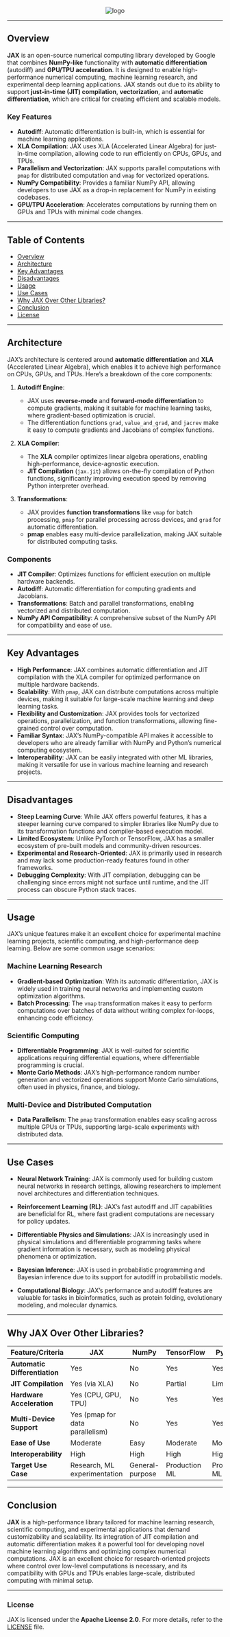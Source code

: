 <div align="center">

<img src="https://raw.githubusercontent.com/jax-ml/jax/main/images/jax_logo_250px.png" alt="logo"></img>

</div>

---

## Overview

**JAX** is an open-source numerical computing library developed by Google that combines **NumPy-like** functionality with **automatic differentiation** (autodiff) and **GPU/TPU acceleration**. It is designed to enable high-performance numerical computing, machine learning research, and experimental deep learning applications. JAX stands out due to its ability to support **just-in-time (JIT) compilation**, **vectorization**, and **automatic differentiation**, which are critical for creating efficient and scalable models.

### Key Features
- **Autodiff**: Automatic differentiation is built-in, which is essential for machine learning applications.
- **XLA Compilation**: JAX uses XLA (Accelerated Linear Algebra) for just-in-time compilation, allowing code to run efficiently on CPUs, GPUs, and TPUs.
- **Parallelism and Vectorization**: JAX supports parallel computations with `pmap` for distributed computation and `vmap` for vectorized operations.
- **NumPy Compatibility**: Provides a familiar NumPy API, allowing developers to use JAX as a drop-in replacement for NumPy in existing codebases.
- **GPU/TPU Acceleration**: Accelerates computations by running them on GPUs and TPUs with minimal code changes.

---

## Table of Contents

- [Overview](#overview)
- [Architecture](#architecture)
- [Key Advantages](#key-advantages)
- [Disadvantages](#disadvantages)
- [Usage](#usage)
- [Use Cases](#use-cases)
- [Why JAX Over Other Libraries?](#why-jax-over-other-libraries)
- [Conclusion](#conclusion)
- [License](#license)

---

## Architecture

JAX’s architecture is centered around **automatic differentiation** and **XLA** (Accelerated Linear Algebra), which enables it to achieve high performance on CPUs, GPUs, and TPUs. Here’s a breakdown of the core components:

1. **Autodiff Engine**:
   - JAX uses **reverse-mode** and **forward-mode differentiation** to compute gradients, making it suitable for machine learning tasks, where gradient-based optimization is crucial.
   - The differentiation functions `grad`, `value_and_grad`, and `jacrev` make it easy to compute gradients and Jacobians of complex functions.

2. **XLA Compiler**:
   - The **XLA** compiler optimizes linear algebra operations, enabling high-performance, device-agnostic execution.
   - **JIT Compilation** (`jax.jit`) allows on-the-fly compilation of Python functions, significantly improving execution speed by removing Python interpreter overhead.

3. **Transformations**:
   - JAX provides **function transformations** like `vmap` for batch processing, `pmap` for parallel processing across devices, and `grad` for automatic differentiation.
   - **pmap** enables easy multi-device parallelization, making JAX suitable for distributed computing tasks.

### Components
- **JIT Compiler**: Optimizes functions for efficient execution on multiple hardware backends.
- **Autodiff**: Automatic differentiation for computing gradients and Jacobians.
- **Transformations**: Batch and parallel transformations, enabling vectorized and distributed computation.
- **NumPy API Compatibility**: A comprehensive subset of the NumPy API for compatibility and ease of use.

---

## Key Advantages

- **High Performance**: JAX combines automatic differentiation and JIT compilation with the XLA compiler for optimized performance on multiple hardware backends.
- **Scalability**: With `pmap`, JAX can distribute computations across multiple devices, making it suitable for large-scale machine learning and deep learning tasks.
- **Flexibility and Customization**: JAX provides tools for vectorized operations, parallelization, and function transformations, allowing fine-grained control over computation.
- **Familiar Syntax**: JAX’s NumPy-compatible API makes it accessible to developers who are already familiar with NumPy and Python’s numerical computing ecosystem.
- **Interoperability**: JAX can be easily integrated with other ML libraries, making it versatile for use in various machine learning and research projects.

---

## Disadvantages

- **Steep Learning Curve**: While JAX offers powerful features, it has a steeper learning curve compared to simpler libraries like NumPy due to its transformation functions and compiler-based execution model.
- **Limited Ecosystem**: Unlike PyTorch or TensorFlow, JAX has a smaller ecosystem of pre-built models and community-driven resources.
- **Experimental and Research-Oriented**: JAX is primarily used in research and may lack some production-ready features found in other frameworks.
- **Debugging Complexity**: With JIT compilation, debugging can be challenging since errors might not surface until runtime, and the JIT process can obscure Python stack traces.

---

## Usage

JAX’s unique features make it an excellent choice for experimental machine learning projects, scientific computing, and high-performance deep learning. Below are some common usage scenarios:

### Machine Learning Research
- **Gradient-based Optimization**: With its automatic differentiation, JAX is widely used in training neural networks and implementing custom optimization algorithms.
- **Batch Processing**: The `vmap` transformation makes it easy to perform computations over batches of data without writing complex for-loops, enhancing code efficiency.

### Scientific Computing
- **Differentiable Programming**: JAX is well-suited for scientific applications requiring differential equations, where differentiable programming is crucial.
- **Monte Carlo Methods**: JAX’s high-performance random number generation and vectorized operations support Monte Carlo simulations, often used in physics, finance, and biology.

### Multi-Device and Distributed Computation
- **Data Parallelism**: The `pmap` transformation enables easy scaling across multiple GPUs or TPUs, supporting large-scale experiments with distributed data.

---

## Use Cases

- **Neural Network Training**: JAX is commonly used for building custom neural networks in research settings, allowing researchers to implement novel architectures and differentiation techniques.
  
- **Reinforcement Learning (RL)**: JAX’s fast autodiff and JIT capabilities are beneficial for RL, where fast gradient computations are necessary for policy updates.

- **Differentiable Physics and Simulations**: JAX is increasingly used in physical simulations and differentiable programming tasks where gradient information is necessary, such as modeling physical phenomena or optimization.

- **Bayesian Inference**: JAX is used in probabilistic programming and Bayesian inference due to its support for autodiff in probabilistic models.

- **Computational Biology**: JAX’s performance and autodiff features are valuable for tasks in bioinformatics, such as protein folding, evolutionary modeling, and molecular dynamics.

---

## Why JAX Over Other Libraries?

<div align="center">

| Feature/Criteria           | **JAX**                             | **NumPy**                          | **TensorFlow**                    | **PyTorch**                       | **MXNet**                         |
|----------------------------|-------------------------------------|------------------------------------|-----------------------------------|-----------------------------------|-----------------------------------|
| **Automatic Differentiation** | Yes                              | No                                 | Yes                               | Yes                               | Yes                               |
| **JIT Compilation**        | Yes (via XLA)                       | No                                 | Partial                           | Limited                           | Yes                               |
| **Hardware Acceleration**  | Yes (CPU, GPU, TPU)                 | No                                 | Yes                               | Yes                               | Yes                               |
| **Multi-Device Support**   | Yes (pmap for data parallelism)     | No                                 | Yes                               | Yes                               | Yes                               |
| **Ease of Use**            | Moderate                            | Easy                               | Moderate                          | Moderate                          | Moderate                          |
| **Interoperability**       | High                                | High                               | High                              | High                              | Moderate                          |
| **Target Use Case**        | Research, ML experimentation        | General-purpose                    | Production ML                     | Production ML                     | Production ML                     |

</div>

---

## Conclusion

**JAX** is a high-performance library tailored for machine learning research, scientific computing, and experimental applications that demand customizability and scalability. Its integration of JIT compilation and automatic differentiation makes it a powerful tool for developing novel machine learning algorithms and optimizing complex numerical computations. JAX is an excellent choice for research-oriented projects where control over low-level computations is necessary, and its compatibility with GPUs and TPUs enables large-scale, distributed computing with minimal setup.

---

### License

JAX is licensed under the **Apache License 2.0**. For more details, refer to the [LICENSE](LICENSE) file.
